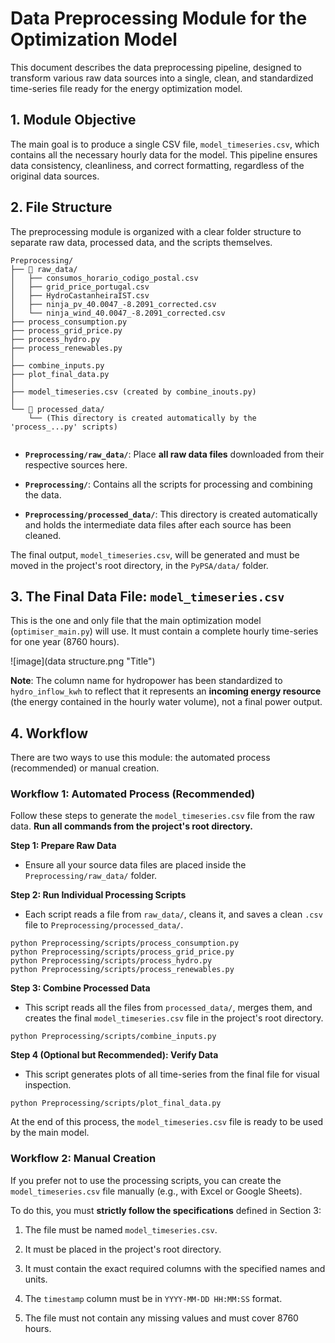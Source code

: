 
# Data Preprocessing Module for the Optimization Model

This document describes the data preprocessing pipeline, designed to transform various raw data sources into a single, clean, and standardized time-series file ready for the energy optimization model.

## 1. Module Objective

The main goal is to produce a single CSV file, `model_timeseries.csv`, which contains all the necessary hourly data for the model. This pipeline ensures data consistency, cleanliness, and correct formatting, regardless of the original data sources.

## 2. File Structure

The preprocessing module is organized with a clear folder structure to separate raw data, processed data, and the scripts themselves.

```
Preprocessing/
├── 📂 raw_data/
│   ├── consumos_horario_codigo_postal.csv
│   ├── grid_price_portugal.csv
│   ├── HydroCastanheiraIST.csv
│   ├── ninja_pv_40.0047_-8.2091_corrected.csv
│   └── ninja_wind_40.0047_-8.2091_corrected.csv
├── process_consumption.py
├── process_grid_price.py
├── process_hydro.py
├── process_renewables.py
│
├── combine_inputs.py
├── plot_final_data.py
│
├── model_timeseries.csv (created by combine_inouts.py)
│
└── 📂 processed_data/
    └── (This directory is created automatically by the 'process_...py' scripts)


```

-   **`Preprocessing/raw_data/`**: Place **all raw data files** downloaded from their respective sources here.
    
-   **`Preprocessing/`**: Contains all the scripts for processing and combining the data.
    
-   **`Preprocessing/processed_data/`**: This directory is created automatically and holds the intermediate data files after each source has been cleaned.
    

The final output, `model_timeseries.csv`, will be generated and must be moved in the project's root directory, in the `PyPSA/data/` folder.

## 3. The Final Data File: `model_timeseries.csv`

This is the one and only file that the main optimization model (`optimiser_main.py`) will use. It must contain a complete hourly time-series for one year (8760 hours).

![image](data structure.png "Title")

**Note**: The column name for hydropower has been standardized to `hydro_inflow_kwh` to reflect that it represents an **incoming energy resource** (the energy contained in the hourly water volume), not a final power output.

## 4. Workflow

There are two ways to use this module: the automated process (recommended) or manual creation.

### Workflow 1: Automated Process (Recommended)

Follow these steps to generate the `model_timeseries.csv` file from the raw data. **Run all commands from the project's root directory.**

**Step 1: Prepare Raw Data**

-   Ensure all your source data files are placed inside the `Preprocessing/raw_data/` folder.
    

**Step 2: Run Individual Processing Scripts**

-   Each script reads a file from `raw_data/`, cleans it, and saves a clean `.csv` file to `Preprocessing/processed_data/`.
    

```
python Preprocessing/scripts/process_consumption.py
python Preprocessing/scripts/process_grid_price.py
python Preprocessing/scripts/process_hydro.py
python Preprocessing/scripts/process_renewables.py

```

**Step 3: Combine Processed Data**

-   This script reads all the files from `processed_data/`, merges them, and creates the final `model_timeseries.csv` file in the project's root directory.
    

```
python Preprocessing/scripts/combine_inputs.py

```

**Step 4 (Optional but Recommended): Verify Data**

-   This script generates plots of all time-series from the final file for visual inspection.
    

```
python Preprocessing/scripts/plot_final_data.py

```

At the end of this process, the `model_timeseries.csv` file is ready to be used by the main model.

### Workflow 2: Manual Creation

If you prefer not to use the processing scripts, you can create the `model_timeseries.csv` file manually (e.g., with Excel or Google Sheets).

To do this, you must **strictly follow the specifications** defined in Section 3:

1.  The file must be named `model_timeseries.csv`.
    
2.  It must be placed in the project's root directory.
    
3.  It must contain the exact required columns with the specified names and units.
    
4.  The `timestamp` column must be in `YYYY-MM-DD HH:MM:SS` format.
    
5.  The file must not contain any missing values and must cover 8760 hours.
